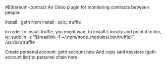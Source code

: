 #Ethereum-contract
An Odoo plugin for monitoring contracts between people.

Install :     geth
Npm install : solc, truffle

In order to install truffle, you might want to install it locally and point it to bin, ie:
sudo ln -s "$(readlink -f ~/.npm/node_modules/.bin/truffle)" /usr/bin/truffle

Create personal account:
geth account new
And copy said keystore (geth acocunt list) to personal chain here